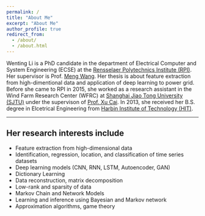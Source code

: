 ```yaml
---
permalink: /
title: "About Me"
excerpt: "About Me"
author_profile: true
redirect_from: 
  - /about/
  - /about.html
---
```

Wenting Li is a PhD candidate in the department of Electrical Computer and System Engineering (ECSE) at the [Rensselaer Polytechnics Institute (RPI)](https://www.rpi.edu/). Her supervisor is Prof. [Meng Wang](https://ecse.rpi.edu/~wang/). Her thesis is about feature extraction from high-dimentional data and application of deep learning to power grid. Before she came to RPI in 2015, she worked as a research assistant in the Wind Farm Research Center (WFRC) at [Shanghai Jiao Tong University (SJTU)](http://en.sjtu.edu.cn/) under the supervison of [Prof. Xu Cai](http://eei.sjtu.edu.cn/en/Show.aspx?info_id=433&info_lb=329&flag=282). In 2013, she received her B.S. degree in Elcetrical Engineering from [Harbin Institute of Technology (HIT)](http://en.hit.edu.cn/). 

---
## Her research interests include
* Feature extraction from high-dimensional data 
* Identification, regression, location, and classification of time series datasets
* Deep learning models (CNN, RNN, LSTM, Autoencoder, GAN)
* Dictionary Learning
* Data reconstruction, matrix decomposition 
* Low-rank and sparsity of data
* Markov Chain and Network Models
* Learning and inference using Bayesian and Markov network 
* Approximation algorithms, game theory

